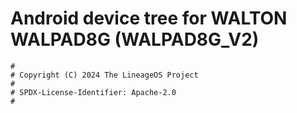 # Android device tree for WALTON WALPAD8G (WALPAD8G_V2)

```
#
# Copyright (C) 2024 The LineageOS Project
#
# SPDX-License-Identifier: Apache-2.0
#
```
